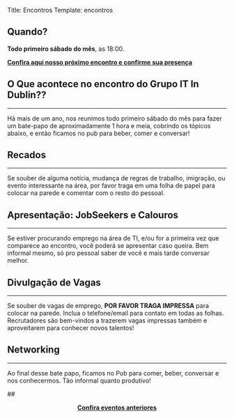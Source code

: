 Title: Encontros
Template: encontros


## Quando? 

**Todo primeiro sábado do mês**, as 18:00.

**<a href="https://www.facebook.com/groups/ITinDublin/events/?upcoming" target="_blank">Confira aqui nosso próximo encontro e confirme sua presença</a>**


## O Que acontece no encontro do Grupo IT In Dublin??
----

Há mais de um ano, nos reunimos todo primeiro sábado do mês para fazer um bate-papo de aproximadamente 1 hora e meia, 
cobrindo os tópicos abaixo, e então ficamos no pub para beber, comer e conversar!

## Recados
----

Se souber de alguma notícia, mudança de regras de trabalho, imigração, ou evento interessante na área, por favor traga 
em uma folha de papel para colocar na parede e comentar com o resto do pessoal.

## Apresentação: JobSeekers e Calouros
----

Se estiver procurando emprego na área de TI, e/ou for a primeira vez que comparece ao encontro, você poderá se apresentar
caso queira. Bem informal mesmo, só pro pessoal saber de você e mais tarde conversar melhor.

## Divulgação de Vagas 
----

Se souber de vagas de emprego, **POR FAVOR TRAGA IMPRESSA** para colocar na parede. 
Inclua o telefone/email para contato em todas as folhas. 
Recrutadores são bem-vindos a trazerem vagas impressas também e aproveitarem para conhecer novos 
talentos!

## Networking 
----
Ao final desse bate papo, ficamos no Pub para comer, beber, conversar e nos conhecermos. 
Tão informal quanto produtivo!

##**<center><a href="https://www.facebook.com/groups/ITinDublin/events" target="_blank">Confira eventos anteriores</a></center>**